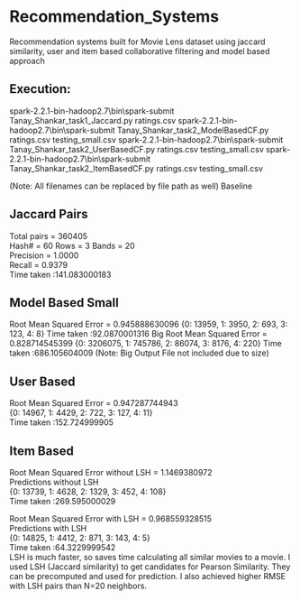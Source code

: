 # Recommendation_Systems
Recommendation systems built for Movie Lens dataset using jaccard similarity, user and item based collaborative filtering and model based approach

  
## Execution: 
spark-2.2.1-bin-hadoop2.7\bin\spark-submit Tanay_Shankar_task1_Jaccard.py ratings.csv 
spark-2.2.1-bin-hadoop2.7\bin\spark-submit Tanay_Shankar_task2_ModelBasedCF.py ratings.csv testing_small.csv 
spark-2.2.1-bin-hadoop2.7\bin\spark-submit Tanay_Shankar_task2_UserBasedCF.py ratings.csv testing_small.csv 
spark-2.2.1-bin-hadoop2.7\bin\spark-submit Tanay_Shankar_task2_ItemBasedCF.py ratings.csv testing_small.csv 
 
(Note: All filenames can be replaced by file path as well) 
Baseline 
 
 
## Jaccard Pairs 
Total pairs = 360405   
Hash# = 60 Rows = 3 Bands = 20  
Precision = 1.0000  
Recall = 0.9379  
Time taken :141.083000183  

 
## Model Based Small  
Root Mean Squared Error = 0.945888630096 
{0: 13959, 1: 3950, 2: 693, 3: 123, 4: 8} 
Time taken :92.0870001316 
Big 
Root Mean Squared Error = 0.828714545399 
{0: 3206075, 1: 745786, 2: 86074, 3: 8176, 4: 220} 
Time taken :686.105604009 
(Note: Big Output File not included due to size) 

## User Based 
Root Mean Squared Error = 0.947287744943  
{0: 14967, 1: 4429, 2: 722, 3: 127, 4: 11}  
Time taken :152.724999905  

## Item Based 
Root Mean Squared Error without LSH = 1.1469380972  
Predictions without LSH  
{0: 13739, 1: 4628, 2: 1329, 3: 452, 4: 108}  
Time taken :269.595000029  
 
Root Mean Squared Error with LSH = 0.968559328515  
Predictions with LSH  
{0: 14825, 1: 4412, 2: 871, 3: 143, 4: 5}  
Time taken :64.3229999542  
LSH is much faster, so saves time calculating all similar movies to a movie. I used LSH (Jaccard similarity) to get candidates for Pearson Similarity. They can be precomputed and used for prediction. I also achieved higher RMSE with LSH pairs than N=20 neighbors.  
